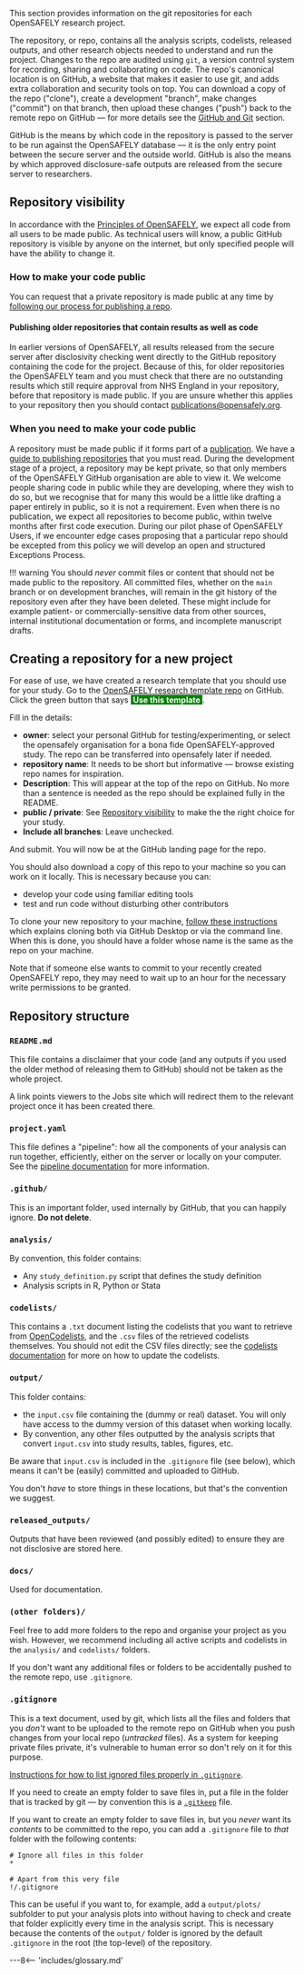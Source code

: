 This section provides information on the git repositories for each OpenSAFELY research project.

The repository, or repo, contains all the analysis scripts, codelists, released outputs, and other research objects needed to understand and run the project.
Changes to the repo are audited using `git`, a version control system for recording, sharing and collaborating on code.
The repo's canonical location is on GitHub, a website that makes it easier to use git, and adds extra collaboration and security tools on top.
You can download a copy of the repo ("clone"), create a development "branch", make changes ("commit") on that branch, then upload these changes ("push") back to the remote repo on GitHub &mdash; for more details see the [GitHub and Git](install-github-and-git.md) section.

GitHub is the means by which code in the repository is passed to the server to be run against the OpenSAFELY database &mdash; it is the only entry point between the secure server and the outside world. GitHub is also the means by which approved disclosure-safe outputs are released from the secure server to researchers.

## Repository visibility

In accordance with the [Principles of OpenSAFELY](https://www.opensafely.org/about/#transparency-and-public-logs), we expect all code from all users to be made public. As technical users will know, a public GitHub repository is visible by anyone on the internet, but only specified people will have the ability to change it.

### How to make your code public

You can request that a private repository is made public at any time by [following our process for publishing a repo](/publishing-repo/#make-your-repo-public).

#### Publishing older repositories that contain results as well as code

In earlier versions of OpenSAFELY, all results released from the secure server after disclosivity checking went directly to the GitHub repository containing the code for the project. Because of this, for older repositories the OpenSAFELY team and you must check that there are no outstanding results which still require approval from NHS England in your repository, before that repository is made public. If you are unsure whether this applies to your repository then you should contact <publications@opensafely.org>.

### When you need to make your code public

A repository must be made public if it forms part of a [publication](https://www.opensafely.org/policies-for-researchers/#acknowledgment-and-data-sharing--publication-policy). We have a [guide to publishing repositories](publishing-repo.md) that you must read. During the development stage of a project, a repository may be kept private, so that only members of the OpenSAFELY GitHub organisation are able to view it. We welcome people sharing code in public while they are developing, where they wish to do so, but we recognise that for many this would be a little like drafting a paper entirely in public, so it is not a requirement. Even when there is no publication, we expect all repositories to become public, within twelve months after first code execution. During our pilot phase of OpenSAFELY Users, if we encounter edge cases proposing that a particular repo should be excepted from this policy we will develop an open and structured Exceptions Process.

!!! warning
    You should _never_ commit files or content that should not be made public to the repository. All committed files, whether on the `main` branch or on development branches, will remain in the git history of the repository even after they have been deleted. These might include for example patient- or commercially-sensitive data from other sources, internal institutional documentation or forms, and incomplete manuscript drafts.

## Creating a repository for a new project

For ease of use, we have created a research template that you should use for your study.
Go to the [OpenSAFELY research template repo](https://github.com/opensafely/research-template) on GitHub.
Click the green button that says <span style="background-color: green; color: white">&nbsp;**Use this template**&nbsp;</span>.

Fill in the details:

- **owner**: select your personal GitHub for testing/experimenting, or select the opensafely organisation for a bona fide OpenSAFELY-approved study. The repo can be transferred into opensafely later if needed.
- **repository name**: It needs to be short but informative &mdash; browse existing repo names for inspiration.
- **Description**: This will appear at the top of the repo on GitHub. No more than a sentence is needed as the repo should be explained fully in the README.
- **public / private**: See [Repository visibility](#repository-visibility) to make the the right choice for your study.
- **Include all branches**: Leave unchecked.

And submit. You will now be at the GitHub landing page for the repo.

You should also download a copy of this repo to your machine so you can work on it locally.
This is necessary because you can:

* develop your code using familiar editing tools
* test and run code without disturbing other contributors

To clone your new repository to your machine, [follow these instructions](https://help.github.com/en/github/creating-cloning-and-archiving-repositories/cloning-a-repository) which explains cloning both via GitHub Desktop or via the command line.
When this is done, you should have a folder whose name is the same as the repo on your machine.

Note that if someone else wants to commit to your recently created OpenSAFELY repo, they may need to wait up to an hour for the necessary write permissions to be granted.

## Repository structure

### `README.md`
This file contains a disclaimer that your code (and any outputs if you used the older method of releasing them to GitHub) should not be taken as the whole project.

A link points viewers to the Jobs site which will redirect them to the relevant project once it has been created there.


### `project.yaml`

This file defines a "pipeline": how all the components of your analysis can run together, efficiently, either on the server or locally on your computer.   See the [pipeline documentation](actions-pipelines.md) for more information.


### `.github/`

This is an important folder, used internally by GitHub, that you can happily ignore. **Do not delete**.

### `analysis/`

By convention, this folder contains:

* Any `study_definition.py` script that defines the study definition
* Analysis scripts in R, Python or Stata

### `codelists/`

This contains a `.txt` document listing the codelists that you want to retrieve from [OpenCodelists](https://www.opencodelists.org), and the `.csv` files of the retrieved codelists themselves. You should not edit the CSV files directly; see the [codelists documentation](codelist-intro.md) for more on how to update the codelists.


### `output/`

This folder contains:

*  the `input.csv` file containing the (dummy or real) dataset. You will only have access to the dummy version of this dataset when working locally.
*  By convention, any other files outputted by the analysis scripts that convert `input.csv` into study results, tables, figures, etc.


Be aware that `input.csv` is included in the `.gitignore` file (see below), which means it can't be (easily) committed and uploaded to GitHub.

You don't *have* to store things in these locations, but that's the convention we suggest.

### `released_outputs/`

Outputs that have been reviewed (and possibly edited) to ensure they are not disclosive are stored here.

### `docs/`

Used for documentation.

### `(other folders)/`

Feel free to add more folders to the repo and organise your project as you wish.
However, we recommend including all active scripts and codelists in the `analysis/` and `codelists/` folders.

If you don't want any additional files or folders to be accidentally pushed to the remote repo, use `.gitignore`.

### `.gitignore`

This is a text document, used by git, which lists all the files and folders that you *don't* want to be uploaded to the remote repo on GitHub when you push changes from your local repo (_untracked_ files).
As a system for keeping private files private, it's vulnerable to human error so don't rely on it for this purpose.

[Instructions for how to list ignored files properly in `.gitignore`](https://git-scm.com/docs/gitignore).

If you need to create an empty folder to save files in, put a file in the folder that is tracked by git &mdash; by convention this is a [`.gitkeep`](https://stackoverflow.com/a/7229996/4269699) file.

If you want to create an empty folder to save files in, but you _never_ want its _contents_ to be committed to the repo, you can add a `.gitignore` file to *that* folder with the following contents:

```
# Ignore all files in this folder
*

# Apart from this very file
!/.gitignore
```

This can be useful if you want to, for example, add a `output/plots/` subfolder to put your analysis plots into without having to check and create that folder explicitly every time in the analysis script.  This is necessary because the contents of the `output/` folder is ignored by the default `.gitignore` in the root (the top-level) of the repository.



---8<-- 'includes/glossary.md'

